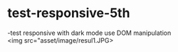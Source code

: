 # test-responsive-5th
-test responsive with dark mode use DOM manipulation</br>
<img src="asset/image/resul1.JPG>
